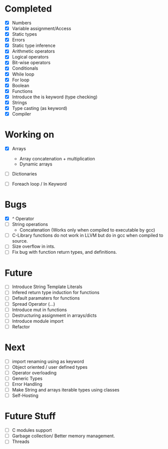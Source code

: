 # Completed
- [x] Numbers
- [x] Variable assignment/Access 
- [x] Static types
- [x] Errors
- [x] Static type inference
- [x] Arithmetic operators
- [x] Logical operators
- [x] Bit-wise operators
- [x] Conditionals
- [x] While loop
- [x] For loop
- [x] Boolean
- [x] Functions
- [x] Introduce the is keyword (type checking)
- [x] Strings
- [x] Type casting (as keyword)
- [x] Compiler

# Working on
- [x] Arrays
  - Array concatenation + multiplication
  - Dynamic arrays
- [ ] Dictionaries
- [ ] Foreach loop / In Keyword

  
# Bugs
- [x] ^ Operator
- [ ] String operations
  - Concatenation (Works only when compiled to executable by gcc)
- [ ] C-Library functions do not work in LLVM but do in gcc when compiled to source.
- [ ] Size overflow in ints.
- [ ] Fix bug with function return types, and definitions.
  
# Future 
- [ ] Introduce String Template Literals
- [ ] Infered return type induction for functions
- [ ] Default paramaters for functions
- [ ] Spread Operator (...)
- [ ] Introduce mut in functions
- [ ] Destructuring assignment in arrays/dicts
- [ ] Introduce module import 
- [ ] Refactor

# Next
- [ ] import renaming using as keyword
- [ ] Object oriented / user defined types
- [ ] Operator overloading
- [ ] Generic Types
- [ ] Error Handling
- [ ] Make String and arrays iterable types using classes
- [ ] Self-Hosting

# Future Stuff
- [ ] C modules support
- [ ] Garbage collection/ Better memory management.
- [ ] Threads